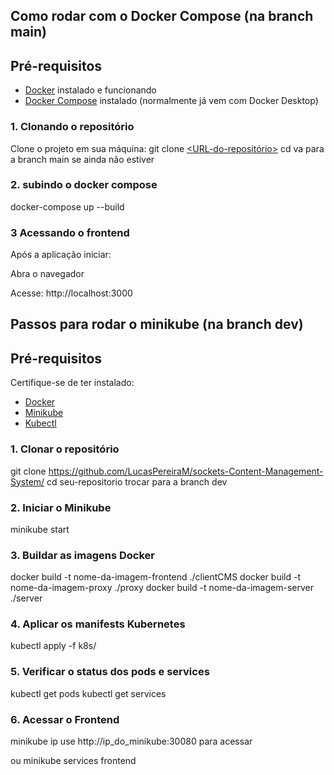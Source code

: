 
## Como rodar com o Docker Compose (na branch main)
## Pré-requisitos

- [Docker](https://www.docker.com/) instalado e funcionando
- [Docker Compose](https://docs.docker.com/compose/) instalado (normalmente já vem com Docker Desktop)

### 1. Clonando o repositório

Clone o projeto em sua máquina:
git clone [<URL-do-repositório>](https://github.com/LucasPereiraM/sockets-Content-Management-System/)
cd <nome-da-pasta-clonada>
va para a branch main se ainda não estiver

### 2. subindo o docker compose
docker-compose up --build

### 3 Acessando o frontend
Após a aplicação iniciar:

Abra o navegador

Acesse: http://localhost:3000

## Passos para rodar o minikube (na branch dev)
## Pré-requisitos

Certifique-se de ter instalado:
- [Docker](https://docs.docker.com/get-docker/)
- [Minikube](https://minikube.sigs.k8s.io/docs/start/)
- [Kubectl](https://kubernetes.io/docs/tasks/tools/)


### 1. Clonar o repositório
git clone https://github.com/LucasPereiraM/sockets-Content-Management-System/
cd seu-repositorio
trocar para a branch dev

### 2. Iniciar o Minikube
minikube start

### 3. Buildar as imagens Docker
docker build -t nome-da-imagem-frontend ./clientCMS
docker build -t nome-da-imagem-proxy ./proxy
docker build -t nome-da-imagem-server ./server

### 4. Aplicar os manifests Kubernetes
kubectl apply -f k8s/

### 5. Verificar o status dos pods e services
kubectl get pods
kubectl get services

### 6. Acessar o Frontend
minikube ip
use http://ip_do_minikube:30080 para acessar

ou minikube services frontend

